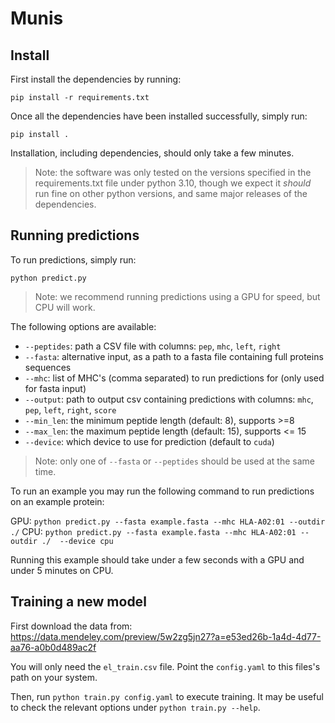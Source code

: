 # Munis

## Install

First install the dependencies by running:

`pip install -r requirements.txt`

Once all the dependencies have been installed successfully, simply run:

`pip install .`

Installation, including dependencies, should only take a few minutes.

> Note: the software was only tested on the versions specified in the requirements.txt file under python 3.10, though we expect it *should* run fine on other python versions, and same major releases of the dependencies.

## Running predictions

To run predictions, simply run:

`python predict.py`

> Note: we recommend running predictions using a GPU for speed, but CPU will work.

The following options are available:

- `--peptides`: path a CSV file with columns: `pep`, `mhc`, `left`, `right`
- `--fasta`: alternative input, as a path to a fasta file containing full proteins sequences
- `--mhc`: list of MHC's (comma separated) to run predictions for (only used for fasta input)
- `--output`: path to output csv containing predictions with columns: `mhc`, `pep`, `left`, `right`, `score`
- `--min_len`: the minimum peptide length (default: 8), supports >=8
- `--max_len`: the maximum peptide length (default: 15), supports <= 15
- `--device`: which device to use for prediction (default to `cuda`)

> Note: only one of `--fasta` or `--peptides` should be used at the same time.

To run an example you may run the following command to run predictions on an example protein:

GPU: `python predict.py --fasta example.fasta --mhc HLA-A02:01 --outdir ./` 
CPU: `python predict.py --fasta example.fasta --mhc HLA-A02:01 --outdir ./  --device cpu` 

Running this example should take under a few seconds with a GPU and under 5 minutes on CPU.

## Training a new model

First download the data from:
https://data.mendeley.com/preview/5w2zg5jn27?a=e53ed26b-1a4d-4d77-aa76-a0b0d489ac2f

You will only need the `el_train.csv` file. Point the `config.yaml` to this files's path on your system.

Then, run `python train.py config.yaml` to execute training. It may be useful to check the relevant options under `python train.py --help`.
